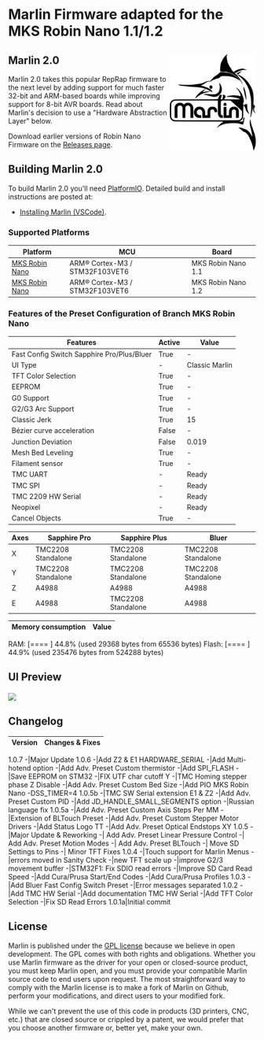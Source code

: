 # Marlin Firmware adapted for the MKS Robin Nano 1.1/1.2


## Marlin 2.0<img align="right" width=175 src="buildroot/share/pixmaps/logo/marlin-250.png" />


Marlin 2.0 takes this popular RepRap firmware to the next level by adding support for much faster 32-bit and ARM-based boards while improving support for 8-bit AVR boards. Read about Marlin's decision to use a "Hardware Abstraction Layer" below.

Download earlier versions of Robin Nano Firmware on the [Releases page](https://github.com/le3tspeak/Marlin-2.0.X-Sapphire-PRO/releases).

## Building Marlin 2.0

To build Marlin 2.0 you'll need [PlatformIO](http://docs.platformio.org/en/latest/ide.html#platformio-ide). Detailed build and install instructions are posted at:

 
  - [Installing Marlin (VSCode)](http://marlinfw.org/docs/basics/install_platformio_vscode.html).

### Supported Platforms

  Platform|MCU| Board
  --------|---|-------
  [MKS Robin Nano](https://makerbase.com.cn/en/)|ARM® Cortex-M3 / STM32F103VET6| MKS Robin Nano 1.1 
  [MKS Robin Nano](https://makerbase.com.cn/en/)|ARM® Cortex-M3 / STM32F103VET6| MKS Robin Nano 1.2
  
### Features of the Preset Configuration of Branch MKS Robin Nano

  Features|Active|Value
  --------|------|-----
  Fast Config Switch Sapphire Pro/Plus/Bluer|True|-
  UI Type|-|Classic Marlin
  TFT Color Selection|True|-
  EEPROM|True|-
  G0 Support|True|-
  G2/G3 Arc Support|True|-
  Classic Jerk|True|15
  Bézier curve acceleration|False|-
  Junction Deviation|False|0.019
  Mesh Bed Leveling|True|-
  Filament sensor|True|-
  TMC UART|-|Ready
  TMC SPI|-|Ready
  TMC 2209 HW Serial|-|Ready
  Neopixel|-|Ready
  Cancel Objects|True|-


  Axes|Sapphire Pro|Sapphire Plus|Bluer
  ----|----|----|----
  X|TMC2208 Standalone|TMC2208 Standalone|TMC2208 Standalone
  Y|TMC2208 Standalone|TMC2208 Standalone|TMC2208 Standalone
  Z|A4988|A4988|A4988
  E|A4988|TMC2208 Standalone|A4988

  Memory consumption|Value
  --------------------|-------------------------------------------
  RAM:   [====      ]  44.8% (used 29368 bytes from 65536 bytes)
  Flash: [====      ]  44.9% (used 235476 bytes from 524288 bytes)

## UI Preview
<img align="center" width=650 src="/docs/UI.png" />
  


## Changelog

Version|Changes & Fixes
-------|-------
1.0.7
  -|Major Update
1.0.6
  -|Add Z2 & E1 HARDWARE_SERIAL
  -|Add Multi-hotend option
  -|Add Adv. Preset Custom thermistor
  -|Add SPI_FLASH
  -|Save EEPROM on STM32
  -|FIX UTF char cutoff Y
  -|TMC Homing stepper phase Z Disable
  -|Add Adv. Preset Custom Bed Size
  -|Add PIO MKS Robin Nano -DSS_TIMER=4
1.0.5b
  -|TMC SW Serial extension E1 & Z2
  -|Add Adv. Preset Custom PID
  -|Add JD_HANDLE_SMALL_SEGMENTS option
  -|Russian language fix
1.0.5a
  -|Add Adv. Preset Custom Axis Steps Per MM
  -|Extension of BLTouch Preset
  -|Add Adv. Preset Custom Stepper Motor Drivers
  -|Add Status Logo TT
  -|Add Adv. Preset Optical Endstops XY
1.0.5 
  -|Major Update & Reworking
  -| Add Adv. Preset Linear Pressure Control
  -| Add Adv. Preset Motion Modes
  -| Add Adv. Preset BLTouch
  -| Move SD Settings to Pins
  -| Minor TFT Fixes
1.0.4
  -|Touch support for Marlin Menus
  -|errors moved in Sanity Check
  -|new TFT scale up
  -|improve G2/3 movement buffer
  -|STM32F1: Fix SDIO read errors
  -|Improve SD Card Read Speed
  -|Add Cura/Prusa Start/End Codes
  -|Add Cura/Prusa Profiles
1.0.3
  -|Add Bluer Fast Config Switch Preset 
  -|Error messages separated
1.0.2
  -|Add TMC HW Serial
  -|Add documentation TMC HW Serial
  -|Add TFT Color Selection
  -|Fix SD Read Errors
1.0.1a|Initial commit
  

## License

Marlin is published under the [GPL license](/LICENSE) because we believe in open development. The GPL comes with both rights and obligations. Whether you use Marlin firmware as the driver for your open or closed-source product, you must keep Marlin open, and you must provide your compatible Marlin source code to end users upon request. The most straightforward way to comply with the Marlin license is to make a fork of Marlin on Github, perform your modifications, and direct users to your modified fork.

While we can't prevent the use of this code in products (3D printers, CNC, etc.) that are closed source or crippled by a patent, we would prefer that you choose another firmware or, better yet, make your own.
